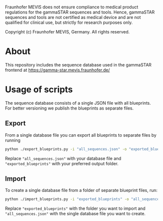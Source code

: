 Fraunhofer MEVIS does not ensure compliance to medical product regulations for the gammaSTAR sequences and tools. Hence, gammaSTAR sequences and tools are not certified as medical device and are not qualified for clinical use, but strictly for research purposes only.

Copyright (c) Fraunhofer MEVIS, Germany. All rights reserved.

# About

This repository includes the sequence database used in the gammaSTAR frontend at https://gamma-star.mevis.fraunhofer.de/

# Usage of scripts

The sequence database consists of a single JSON file with all blueprints. For better versioning we publish the blueprints as separate files.

## Export
From a single database file you can export all blueprints to separate files by running 
```bash
python ./export_blueprints.py -i "all_sequences.json" -o "exported_blueprints"
```
Replace ```"all_sequences.json"``` with your database file and ```"exported_blueprints"``` with your preferred output folder.

## Import
To create a single database file from a folder of separate blueprint files, run:
```bash
python ./import_blueprints.py -i "exported_blueprints" -o "all_sequences.json"
```
Replace ```"exported_blueprints"``` with the folder you want to import and ```"all_sequences.json"``` with the single database file you want to create.